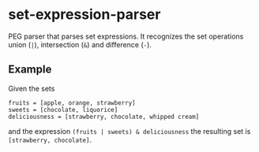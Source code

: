 set-expression-parser
=====================

PEG parser that parses set expressions. It recognizes the set operations union (`|`), intersection (`&`) and difference (`-`).

Example
-------
Given the sets

```
fruits = [apple, orange, strawberry]
sweets = [chocolate, liquorice]
deliciousness = [strawberry, chocolate, whipped cream]
```

and the expression `(fruits | sweets) & deliciousness` the resulting set is `[strawberry, chocolate]`.